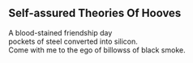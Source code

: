Self-assured Theories Of Hooves
-------------------------------
A blood-stained friendship day  
pockets of steel converted into silicon.  
Come with me to the ego of billowss of black smoke.  
